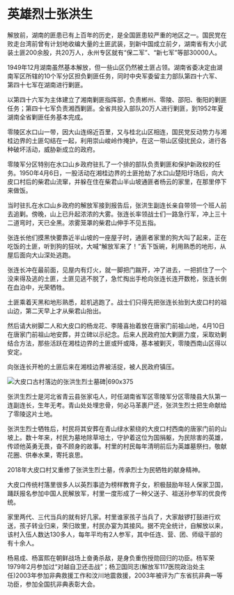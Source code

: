 # 英雄烈士张洪生

解放前，湖南的匪患已有上百年的历史，是全国匪患较严重的地区之一。国民党在败走台湾前曾有计划地收编大量的土匪武装，到新中国成立前夕，湖南省有大小武装土匪200余股，共20万人，永州专区就有“保二军”、“新七军”等部30000人。

1949年12月湖南虽然基本解放，但一些山区仍然被土匪占领。湖南省委决定由湖南军区所辖的10个军分区担负剿匪任务，同时中央军委留主力部队第四十六军、第四十七军在湖南进行剿匪。

以第四十六军为主体建立了湘南剿匪指挥部，负责郴州、零陵、邵阳、衡阳的剿匪任务；第四十七军负责湘西剿匪。全省共投入部队20万人进行剿匪，到1952年夏湖南全省剿匪任务基本完成。

零陵区水口山一带，因大山连绵近百里，又与桂北山区相连，国民党反动势力与湘桂边界的土匪勾结在一起，利用崇山峻岭作掩护，在这一带山区侵扰民众，进行各种破坏活动，威胁新成立的政府。

零陵军分区特别在水口山乡政府驻扎了一个排的部队负责剿匪和保护新政权的任务。1950年4月6日，一股活动在湘桂边界的土匪抢劫了水口山楚阳圩场后，向大皮口村后的柴君山流窜，并躲在住在柴君山半山坡通匪者杨云的家里，在那里停下来做饭。

当时驻扎在水口山乡政府的解放军接到报告后，张洪生副连长亲自带领一个班人前去追剿。傍晚，山上已升起浓浓的大雾。张连长率领战士们一路急行军，冲上三十二道弯时，天已全黑。浓雾笼罩的柴君山伸手不见五指。

张连长他们摸黑快要靠近半山坡的一座屋子时，通匪者家里的狗大叫了起来，正在吃饭的土匪，听到狗的狂吠，大喊“解放军来了！”丢下饭碗，利用熟悉的地形，从屋后面向大山深处逃跑。

张连长冲在最前面，见屋内有灯火，就一脚把门踹开，冲了进去，一把抓住了一个没来得及逃的土匪，土匪见逃不脱了，急忙掏出手枪向张连长连开数枪，张连长倒在血泊中，光荣牺牲。

土匪乘着天黑和地形熟悉，趁机逃跑了。战士们只得先把张连长抬到大皮口村的祖山边，第二天早上才从柴君山抬出。

然后请大树脚二人和大皮口的杨龙花、李隆喜抬着放在唐家门前祖山地，4月10日在唐家门前祖山地安葬，并立碑以示纪念。后来人民政府加大剿匪力度，采取劝剿结合方法，那些活跃在湘桂边界的土匪或歼或降，基本被剿灭，零陵西南山区得以安定。

向张连长开枪的土匪后来在湘桂边界被活捉，被人民政府镇压。

![大皮口古村落边的张洪生烈士墓碑|690x375](https://cdn.isharkfly.com/com-isharkfly-www/discourse-uploads/original/1X/fbb3ab34b7bb27c0d022f9367b5e757c80186d9c.jpeg ':size=690')


张洪生烈士是河北省青云县张家屯人，时任湖南省军区零陵军分区零陵县大队第一连副连长，生年无考。青山处处埋忠骨，何必马革裹尸还，张洪生烈士把生命献给了零陵这片土地。

张洪生烈士牺牲后，村民将其安葬在青山绿水萦绕的大皮口村西南的唐家门前的山坡上。数十年来，村民为墓地除草培土，守护着这位为国捐躯，为民除害的英雄，传颂他英勇无畏，奋不顾身的故事。村里的村民每年清明前后为英雄墓祭扫，敬献花圈、供奉水果，寄托哀思。

2018年大皮口村又重修了张洪生烈士墓，传承烈士为民牺牲的献身精神。

大皮口传统村落里很多人以英烈事迹为榜样教育子女，积极鼓励年轻人保家卫国，踊跃报名参加中国人民解放军，村里一度形成了一种父送子、祖送孙参军的优良传统。

家里两代、三代当兵的就有好几家。村里谁家孩子当兵了，大家敲锣打鼓进行欢送，孩子转业归来，荣归故里，村民办宴为其接风。据不完全统计，自解放以来，该村入伍人数达130多人，每年平均有2人参军，其中任连、营、团、师级干部的有十余人。

杨易成、杨富熙在朝鲜战场上奋勇杀敌，是身负重伤授勋回归的功臣。杨军荣1979年2月参加过“对越自卫还击战”；杨卫国同志(解放军117医院政治处主任)2003年参加非典救援工作和汶川地震救援，2003年被评为广东省抗非典一等功臣，参加全国抗非典表彰大会。